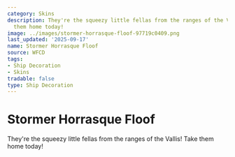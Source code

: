 ```yaml
---
category: Skins
description: They're the squeezy little fellas from the ranges of the Vallis! Take
  them home today!
image: ../images/stormer-horrasque-floof-97719c0409.png
last_updated: '2025-09-17'
name: Stormer Horrasque Floof
source: WFCD
tags:
- Ship Decoration
- Skins
tradable: false
type: Ship Decoration
---
```


# Stormer Horrasque Floof

They're the squeezy little fellas from the ranges of the Vallis! Take them home today!

